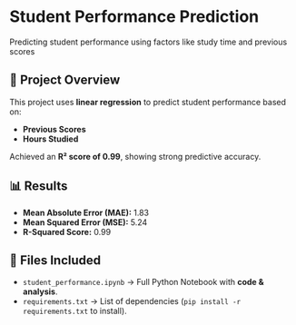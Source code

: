 # Student Performance Prediction
Predicting student performance using factors like study time and previous scores

## 📌 Project Overview
This project uses **linear regression** to predict student performance based on:
- **Previous Scores**
- **Hours Studied**

Achieved an **R² score of 0.99**, showing strong predictive accuracy.

## 📊 Results
- **Mean Absolute Error (MAE):** 1.83
- **Mean Squared Error (MSE):** 5.24
- **R-Squared Score:** 0.99

## 📂 Files Included
- `student_performance.ipynb` → Full Python Notebook with **code & analysis**.
- `requirements.txt` → List of dependencies (`pip install -r requirements.txt` to install).
